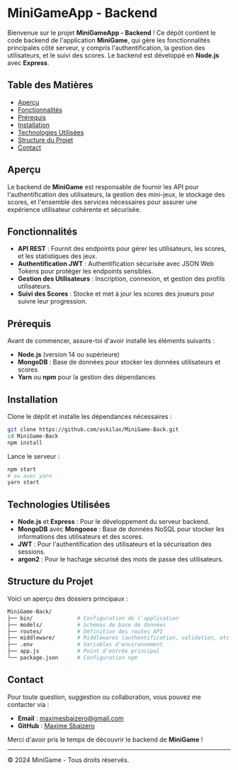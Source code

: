 # MiniGameApp - Backend

Bienvenue sur le projet **MiniGameApp - Backend** ! Ce dépôt contient le code backend de l'application **MiniGame**, qui gère les fonctionnalités principales côté serveur, y compris l'authentification, la gestion des utilisateurs, et le suivi des scores. Le backend est développé en **Node.js** avec **Express**.

## Table des Matières

- [Aperçu](#aperçu)
- [Fonctionnalités](#fonctionnalités)
- [Prérequis](#prérequis)
- [Installation](#installation)
- [Technologies Utilisées](#technologies-utilisées)
- [Structure du Projet](#structure-du-projet)
- [Contact](#contact)

## Aperçu

Le backend de **MiniGame** est responsable de fournir les API pour l'authentification des utilisateurs, la gestion des mini-jeux, le stockage des scores, et l'ensemble des services nécessaires pour assurer une expérience utilisateur cohérente et sécurisée.

## Fonctionnalités

- **API REST** : Fournit des endpoints pour gérer les utilisateurs, les scores, et les statistiques des jeux.
- **Authentification JWT** : Authentification sécurisée avec JSON Web Tokens pour protéger les endpoints sensibles.
- **Gestion des Utilisateurs** : Inscription, connexion, et gestion des profils utilisateurs.
- **Suivi des Scores** : Stocke et met à jour les scores des joueurs pour suivre leur progression.

## Prérequis

Avant de commencer, assure-toi d'avoir installé les éléments suivants :

- **Node.js** (version 14 ou supérieure)
- **MongoDB** : Base de données pour stocker les données utilisateurs et scores
- **Yarn** ou **npm** pour la gestion des dépendances

## Installation

Clone le dépôt et installe les dépendances nécessaires :

```bash
git clone https://github.com/askilax/MiniGame-Back.git
cd MiniGame-Back
npm install
```

Lance le serveur :

```bash
npm start
# ou avec yarn
yarn start
```


## Technologies Utilisées

- **Node.js** et **Express** : Pour le développement du serveur backend.
- **MongoDB** avec **Mongoose** : Base de données NoSQL pour stocker les informations des utilisateurs et des scores.
- **JWT** : Pour l'authentification des utilisateurs et la sécurisation des sessions.
- **argon2** : Pour le hachage sécurisé des mots de passe des utilisateurs.

## Structure du Projet

Voici un aperçu des dossiers principaux :

```bash
MiniGame-Back/
├── bin/              # Configuration de l'application
├── models/           # Schémas de base de données
├── routes/           # Définition des routes API
├── middleware/       # Middlewares (authentification, validation, etc.)
├── .env              # Variables d'environnement
├── app.js            # Point d'entrée principal
└── package.json      # Configuration npm
```

## Contact

Pour toute question, suggestion ou collaboration, vous pouvez me contacter via :

- **Email** : [maximesbaizero@gmail.com](mailto\:maximesbaizero@gmail.com)
- **GitHub** : [Maxime Sbaizero](https://github.com/askilax)

Merci d'avoir pris le temps de découvrir le backend de **MiniGame** !

---

© 2024 MiniGame - Tous droits réservés.
